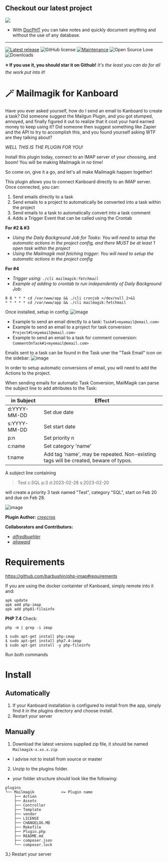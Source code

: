 ## Checkout our latest project
[![](https://raw.githubusercontent.com/docpht/docpht/master/public/assets/img/logo.png)](https://github.com/docpht/docpht)

- With [DocPHT](https://github.com/docpht/docpht) you can take notes and quickly document anything and without the use of any database.
-----------
[![Latest release](https://img.shields.io/github/release/creecros/kbphpimap.svg)](https://github.com/creecros/MarkdownPlus/releases)
![GitHub license](https://img.shields.io/github/license/Naereen/StrapDown.js.svg)
[![Maintenance](https://img.shields.io/badge/Maintained%3F-yes-green.svg)](https://github.com/creecros/kbphpimap/graphs/contributors)
![Open Source Love](https://badges.frapsoft.com/os/v1/open-source.svg?v=103)
![Downloads](https://img.shields.io/github/downloads/creecros/kbphpimap/total.svg)

**:star: If you use it, you should star it on Github!**
*It's the least you can do for all the work put into it!*

# :magic_wand: Mailmagik for Kanboard

Have you ever asked yourself, how do I send an email to Kanboard to create a task? 
Did someone suggest the Mailgun Plugin, and you got stumped, annoyed, and finally figured it out to realize that it cost your hard earned money to keep using it?
Did someone then suggest something like Zapier and the API to try to accomplish this, and you found yourself asking WTF are they talking about? 

*WELL THIS IS THE PLUGIN FOR YOU!*

Install this plugin today, connect to an IMAP server of your choosing, and boom! You will be making Mailmagik in no time!

So come on, give it a go, and let's all make Mailmagik happen together!

This plugin allows you to connect Kanboard directly to an IMAP server. Once connected, you can:

1. Send emails directly to a task
2. Send emails to a project to automatically be converted into a task within the project
3. Send emails to a task to automatically convert into a task comment
4. Adds a Trigger Event that can be called using the Crontab

**For #2 & #3**
- *Using the Daily Background Job for Tasks: You will need to setup the automatic actions in the project config, and there _MUST_ be at least 1 open task within the project*
- *Using the Mailmagik mail fetching trigger: You will need to setup the automatic actions in the project config*

**For #4**
- *Trigger using: `./cli mailmagik:fetchmail`*
- *Example of adding to crontab to run independently of Daily Background Job:*
```
0 8 * * * cd /var/www/app && ./cli cronjob >/dev/null 2>&1
* * * * * cd /var/www/app && ./cli mailmagik:fetchmail
```


Once installed, setup in config:
![image](https://user-images.githubusercontent.com/26339368/216668816-a7a00c09-7594-4fda-8d7a-2f59dc6c0028.png)

- Example to send an email directly to a task: `Task#1<myemail@email.com>`
- Example to send an email to a project for task conversion: `Project#1<myemail@email.com>`
- Example to send an email to a task for comment conversion: `CommentOnTask#1<myemail@email.com>`

Emails sent to a task can be found in the Task uner the "Task Email" icon on the sidebar:
![image](https://user-images.githubusercontent.com/26339368/216670260-ddffad7f-62ee-4297-ad73-3ec03d9fb04e.png)


In order to setup automatic conversions of email, you will need to add the Actions to the project.

When sending emails for automatic Task Conversion, MailMagik can parse the subject line to add attributes to the Task:

|in Subject|Effect
|-|-
|d:YYYY-MM-DD| Set due date
|s:YYYY-MM-DD |Set start date
|p:n |Set priority n
|c:name| Set category 'name'
|t:name| Add tag 'name', may be repeated. Non-existing tags will be created, beware of typos.

A subject line containing

> Test c:SQL p:3 d:2023-02-28 s:2023-02-20

will create a priority 3 task named "Test", category "SQL", start on Feb 20 and due on Feb 28.

![image](https://user-images.githubusercontent.com/2079289/217609719-e1fecea5-0616-4cb7-be31-7db6f2c418c1.png)

**Plugin Author:** _[creecros](https://github.com/creecros)_

**Collaborators and Contributors:** 
- _[alfredbuehler](https://github.com/alfredbuehler)_
- _[aljawaid](https://github.com/aljawaid)_

# Requirements

https://github.com/barbushin/php-imap#requirements

If you are using the docker containter of Kanboard, simply remote into it and:
```
apk update
apk add php-imap
apk add php81-fileinfo
```

**PHP 7.4**
Check:
```
php -m | grep -i imap
```

```
$ sudo apt-get install php-imap
$ sudo apt-get install php7.4-imap
$ sudo apt-get install -y php-fileinfo
```
Run both commands


# Install

## Automatically

1. If your Kanboard installation is configured to install from the app, simply find it in the plugins directory and choose install.
2. Restart your server 


## Manually

1. Download the latest versions supplied zip file, it should be named `Mailmagik-x.xx.x.zip`
  - I advise not to install from source or master

2. Unzip to the plugins folder.
  - your folder structure should look like the following:
```
plugins
└── Mailmagik            <= Plugin name
    ├── Action  
    ├── Assets  
    ├── Controller  
    ├── Template
    ├── vendor
    ├── LICENSE
    ├── CHANGELOG.MD 
    ├── Makefile 
    ├── Plugin.php   
    ├── README.md
    ├── composer.json
    └── composer.lock
```

3.) Restart your server
